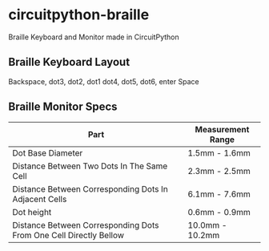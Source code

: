 # circuitpython-braille
Braille Keyboard and Monitor made in CircuitPython


## Braille Keyboard Layout

Backspace, dot3, dot2, dot1           dot4, dot5, dot6, enter
                             Space

## Braille Monitor Specs

|Part | Measurement Range|
|-----|------------------|
|Dot Base Diameter| 1.5mm - 1.6mm|
|Distance Between Two Dots In The Same Cell|2.3mm - 2.5mm|
|Distance Between Corresponding Dots In Adjacent Cells|6.1mm - 7.6mm|
|Dot height|0.6mm - 0.9mm|
|Distance Between Corresponding Dots From One Cell Directly Bellow|10.0mm - 10.2mm|


